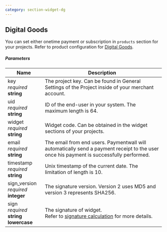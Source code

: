 ```yaml
---
category: section-widget-dg
---
```

## Digital Goods

You can set either onetime payment or subscription in ```products``` section for your projects. Refer to product configuration for [Digital Goods](/payments/widget/digital-goods).

##### Parameters

| Name | Description|
|---|---| 
|key<br> *required*<br> **string**| The project key. Can be found in General Settings of the Project inside of your merchant account. |
|uid<br> *required*<br> **string**| ID of the end-user in your system. The maximum length is 64.|
|widget<br> *required*<br> **string**| Widget code. Can be obtained in the widget sections of your projects.|
|email<br> *required*<br> **string**| The email from end users. Paymentwall will automatically send a payment receipt to the user once his payment is successfully performed.|
|timestamp<br> *required*<br> **string**| Unix timestamp of the current date. The limitation of length is 10. |
|sign_version<br> *required* <br>  **integer** | The signature version. Version 2 uses MD5 and version 3 represents SHA256.|
|sign<br> *required*<br> **string lowercase**|The signature of widget.<br> Refer to [signature calculation](/development/signature-calculation) for more details.|
